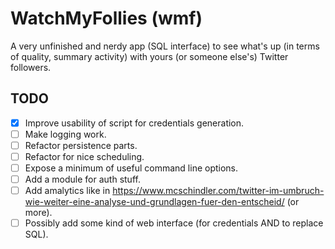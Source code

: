 # WatchMyFollies (wmf)

A very unfinished and nerdy app (SQL interface) to see what's up (in terms of
quality, summary activity) with yours (or someone else's) Twitter followers.

## TODO

- [x] Improve usability of script for credentials generation.
- [ ] Make logging work.
- [ ] Refactor persistence parts.
- [ ] Refactor for nice scheduling.
- [ ] Expose a minimum of useful command line options.
- [ ] Add a module for auth stuff.
- [ ] Add amalytics like in <https://www.mcschindler.com/twitter-im-umbruch-wie-weiter-eine-analyse-und-grundlagen-fuer-den-entscheid/>
(or more).
- [ ] Possibly add some kind of web interface (for credentials AND to replace SQL).
